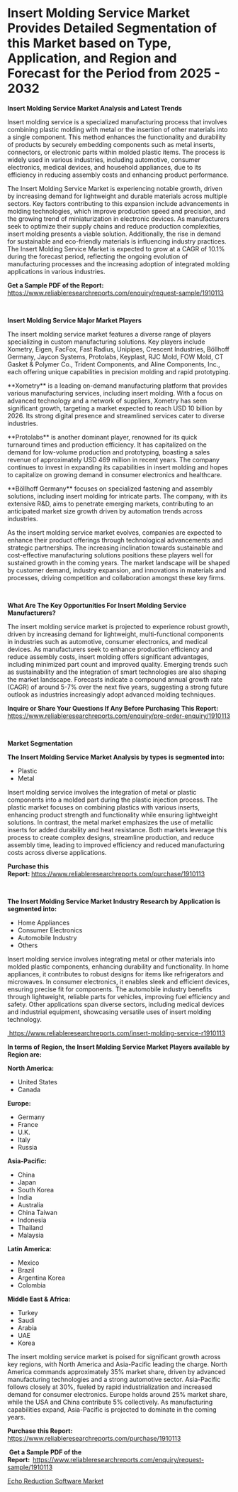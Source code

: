 <p><h1>Insert Molding Service Market Provides Detailed Segmentation of this Market based on Type, Application, and Region and Forecast for the Period from 2025 - 2032</h1></p><p><strong>Insert Molding Service Market Analysis and Latest Trends</strong></p>
<p><p>Insert molding service is a specialized manufacturing process that involves combining plastic molding with metal or the insertion of other materials into a single component. This method enhances the functionality and durability of products by securely embedding components such as metal inserts, connectors, or electronic parts within molded plastic items. The process is widely used in various industries, including automotive, consumer electronics, medical devices, and household appliances, due to its efficiency in reducing assembly costs and enhancing product performance.</p><p>The Insert Molding Service Market is experiencing notable growth, driven by increasing demand for lightweight and durable materials across multiple sectors. Key factors contributing to this expansion include advancements in molding technologies, which improve production speed and precision, and the growing trend of miniaturization in electronic devices. As manufacturers seek to optimize their supply chains and reduce production complexities, insert molding presents a viable solution. Additionally, the rise in demand for sustainable and eco-friendly materials is influencing industry practices. The Insert Molding Service Market is expected to grow at a CAGR of 10.1% during the forecast period, reflecting the ongoing evolution of manufacturing processes and the increasing adoption of integrated molding applications in various industries.</p></p>
<p><strong>Get a Sample PDF of the Report:&nbsp;</strong> <a href="https://www.reliableresearchreports.com/enquiry/request-sample/1910113?utm_campaign=3039&utm_medium=2&utm_source=Github&utm_content=ia&utm_term=10032025&utm_id=insert-molding-service">https://www.reliableresearchreports.com/enquiry/request-sample/1910113</a></p>
<p>&nbsp;</p>
<p><strong>Insert Molding Service Major Market Players</strong></p>
<p><p>The insert molding service market features a diverse range of players specializing in custom manufacturing solutions. Key players include Xometry, Eigen, FacFox, Fast Radius, Unipipes, Crescent Industries, Böllhoff Germany, Jaycon Systems, Protolabs, Keyplast, RJC Mold, FOW Mold, CT Gasket & Polymer Co., Trident Components, and Aline Components, Inc., each offering unique capabilities in precision molding and rapid prototyping.</p><p>**Xometry** is a leading on-demand manufacturing platform that provides various manufacturing services, including insert molding. With a focus on advanced technology and a network of suppliers, Xometry has seen significant growth, targeting a market expected to reach USD 10 billion by 2026. Its strong digital presence and streamlined services cater to diverse industries.</p><p>**Protolabs** is another dominant player, renowned for its quick turnaround times and production efficiency. It has capitalized on the demand for low-volume production and prototyping, boasting a sales revenue of approximately USD 469 million in recent years. The company continues to invest in expanding its capabilities in insert molding and hopes to capitalize on growing demand in consumer electronics and healthcare.</p><p>**Böllhoff Germany** focuses on specialized fastening and assembly solutions, including insert molding for intricate parts. The company, with its extensive R&D, aims to penetrate emerging markets, contributing to an anticipated market size growth driven by automation trends across industries.</p><p>As the insert molding service market evolves, companies are expected to enhance their product offerings through technological advancements and strategic partnerships. The increasing inclination towards sustainable and cost-effective manufacturing solutions positions these players well for sustained growth in the coming years. The market landscape will be shaped by customer demand, industry expansion, and innovations in materials and processes, driving competition and collaboration amongst these key firms.</p></p>
<p>&nbsp;</p>
<p><strong>What Are The Key Opportunities For Insert Molding Service Manufacturers?</strong></p>
<p><p>The insert molding service market is projected to experience robust growth, driven by increasing demand for lightweight, multi-functional components in industries such as automotive, consumer electronics, and medical devices. As manufacturers seek to enhance production efficiency and reduce assembly costs, insert molding offers significant advantages, including minimized part count and improved quality. Emerging trends such as sustainability and the integration of smart technologies are also shaping the market landscape. Forecasts indicate a compound annual growth rate (CAGR) of around 5-7% over the next five years, suggesting a strong future outlook as industries increasingly adopt advanced molding techniques.</p></p>
<p><strong>Inquire or Share Your Questions If Any Before Purchasing This Report:</strong> <a href="https://www.reliableresearchreports.com/enquiry/pre-order-enquiry/1910113?utm_campaign=3039&utm_medium=2&utm_source=Github&utm_content=ia&utm_term=10032025&utm_id=insert-molding-service">https://www.reliableresearchreports.com/enquiry/pre-order-enquiry/1910113</a></p>
<p>&nbsp;</p>
<p><strong>Market Segmentation</strong></p>
<p><strong>The Insert Molding Service Market Analysis by types is segmented into:</strong></p>
<p><ul><li>Plastic</li><li>Metal</li></ul></p>
<p><p>Insert molding service involves the integration of metal or plastic components into a molded part during the plastic injection process. The plastic market focuses on combining plastics with various inserts, enhancing product strength and functionality while ensuring lightweight solutions. In contrast, the metal market emphasizes the use of metallic inserts for added durability and heat resistance. Both markets leverage this process to create complex designs, streamline production, and reduce assembly time, leading to improved efficiency and reduced manufacturing costs across diverse applications.</p></p>
<p><strong>Purchase this Report:&nbsp;</strong><a href="https://www.reliableresearchreports.com/purchase/1910113?utm_campaign=3039&utm_medium=2&utm_source=Github&utm_content=ia&utm_term=10032025&utm_id=insert-molding-service">https://www.reliableresearchreports.com/purchase/1910113</a></p>
<p>&nbsp;</p>
<p><strong>The Insert Molding Service Market Industry Research by Application is segmented into:</strong></p>
<p><ul><li>Home Appliances</li><li>Consumer Electronics</li><li>Automobile Industry</li><li>Others</li></ul></p>
<p><p>Insert molding service involves integrating metal or other materials into molded plastic components, enhancing durability and functionality. In home appliances, it contributes to robust designs for items like refrigerators and microwaves. In consumer electronics, it enables sleek and efficient devices, ensuring precise fit for components. The automobile industry benefits through lightweight, reliable parts for vehicles, improving fuel efficiency and safety. Other applications span diverse sectors, including medical devices and industrial equipment, showcasing versatile uses of insert molding technology.</p></p>
<p><a href="https://www.reliableresearchreports.com/insert-molding-service-r1910113?utm_campaign=3039&utm_medium=2&utm_source=Github&utm_content=ia&utm_term=10032025&utm_id=insert-molding-service">&nbsp;https://www.reliableresearchreports.com/insert-molding-service-r1910113</a></p>
<p><strong>In terms of Region, the Insert Molding Service Market Players available by Region are:</strong></p>
<p>
    <p> <strong> North America: </strong>
        <ul>
            <li>United States</li>
            <li>Canada</li>
        </ul>
        </p> 
    <p> <strong> Europe: </strong>
        <ul>
            <li>Germany</li>
            <li>France</li>
            <li>U.K.</li>
            <li>Italy</li>
            <li>Russia</li>
        </ul>
        </p> 
    <p> <strong> Asia-Pacific: </strong>
        <ul>
            <li>China</li>
            <li>Japan</li>
            <li>South Korea</li>
            <li>India</li>
            <li>Australia</li>
            <li>China Taiwan</li>
            <li>Indonesia</li>
            <li>Thailand</li>
            <li>Malaysia</li>
        </ul>
        </p> 
    <p> <strong> Latin America: </strong>
        <ul>
            <li>Mexico</li>
            <li>Brazil</li>
            <li>Argentina Korea</li>
            <li>Colombia</li>
        </ul>
        </p> 
    <p> <strong> Middle East & Africa: </strong>
        <ul>
            <li>Turkey</li>
            <li>Saudi</li>
            <li>Arabia</li>
            <li>UAE</li>
            <li>Korea</li>
        </ul>
    </p>
    </p>
<p><p>The insert molding service market is poised for significant growth across key regions, with North America and Asia-Pacific leading the charge. North America commands approximately 35% market share, driven by advanced manufacturing technologies and a strong automotive sector. Asia-Pacific follows closely at 30%, fueled by rapid industrialization and increased demand for consumer electronics. Europe holds around 25% market share, while the USA and China contribute 5% collectively. As manufacturing capabilities expand, Asia-Pacific is projected to dominate in the coming years.</p></p>
<p><strong>Purchase this Report: </strong><a href="https://www.reliableresearchreports.com/purchase/1910113?utm_campaign=3039&utm_medium=2&utm_source=Github&utm_content=ia&utm_term=10032025&utm_id=insert-molding-service">https://www.reliableresearchreports.com/purchase/1910113</a></p>
<p>&nbsp;<strong>Get a Sample PDF of the Report:&nbsp;&nbsp;</strong><a href="https://www.reliableresearchreports.com/enquiry/request-sample/1910113?utm_campaign=3039&utm_medium=2&utm_source=Github&utm_content=ia&utm_term=10032025&utm_id=insert-molding-service">https://www.reliableresearchreports.com/enquiry/request-sample/1910113</a></p>
<p><strong></strong></p>
<p><p><a href="https://github.com/xtysizov/Market-Research-Report-List-1/blob/main/echo-reduction-software-market.md?utm_campaign=3039&utm_medium=2&utm_source=Github&utm_content=ia&utm_term=10032025&utm_id=insert-molding-service">Echo Reduction Software Market</a></p></p>